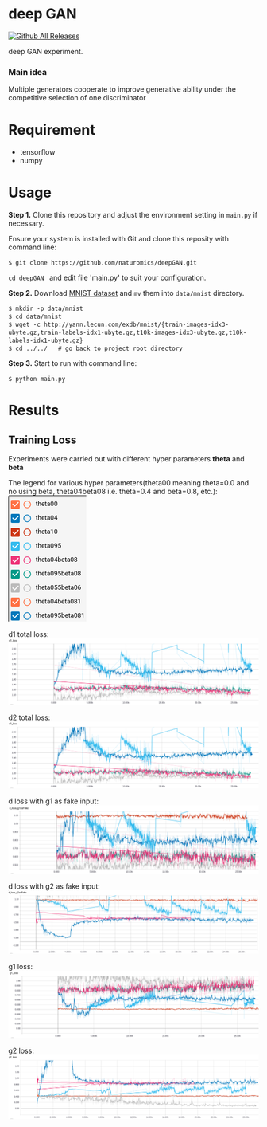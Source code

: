 # deep GAN
[![Github All Releases](https://img.shields.io/github/downloads/atom/atom/total.svg?style=plastic)]()

deep GAN experiment.

### Main idea
Multiple generators cooperate to improve generative ability under the competitive selection of one discriminator

# Requirement
* tensorflow
* numpy

# Usage
**Step 1.** Clone this repository and adjust the environment setting in ``main.py`` if necessary.

Ensure your system is installed with Git and clone this reposity with command line:

```
$ git clone https://github.com/naturomics/deepGAN.git
```
``cd deepGAN `` and edit file 'main.py' to suit your configuration.

**Step 2.** Download [MNIST dataset](http://yann.lecun.com/exdb/mnist/) and ``mv`` them into ``data/mnist`` directory.
```
$ mkdir -p data/mnist
$ cd data/mnist
$ wget -c http://yann.lecun.com/exdb/mnist/{train-images-idx3-ubyte.gz,train-labels-idx1-ubyte.gz,t10k-images-idx3-ubyte.gz,t10k-labels-idx1-ubyte.gz}
$ cd ../../   # go back to project root directory
```

**Step 3.** Start to run with command line:
```
$ python main.py
```

# Results

## Training Loss
Experiments were carried out with different hyper parameters **theta** and **beta**

The legend for various hyper parameters(theta00 meaning theta=0.0 and no using beta, theta04beta08 i.e. theta=0.4 and beta=0.8, etc.):
![Legend](imgs/training/legend.png)

d1 total loss:
![d1_loss](imgs/training/d1_loss.png)

d2 total loss:
![d2_loss](imgs/training/d1_loss.png)

d loss with g1 as fake input:
![d_loss_g1AsFake](imgs/training/d_loss_g1AsFake.png)

d loss with g2 as fake input:
![d_loss_g2AsFake](imgs/training/d_loss_g2AsFake.png)

g1 loss:
![g1_loss](imgs/training/g1_loss.png)

g2 loss:
![g2_loss](imgs/training/g2_loss.png)
